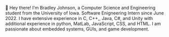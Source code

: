 👋 Hey there! I'm Bradley Johnson, a Computer Science and Engineering student from the University of Iowa. 
Software Enigneering Intern since June 2022.
I have extensive experience in C, C++,, Java, C#, and Unity with additional experience in python, MatLab, JavaScript, CSS, and HTML.
I am passionate about embedded systems, GUIs, and game development. 
